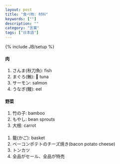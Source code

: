 ```yaml
---
layout: post
title: "食べ物: 材料"
keywords: [""]
description: ""
category: "言葉"
tags: ["日本語"]
---
```

{% include JB/setup %}

#### 肉
1. さんま(秋刀魚): fish
2. まぐろ(鮪): 🍣 tuna
3. サーモン: salmon
4. うなぎ(鰻): eel

#### 野菜
1. 竹の子: bamboo
2. もやし: bean sprouts
3. 大根: carrot




####
1. 籠(かご): basket
2. ベーコンポテトのチーズ焼き(bacon potato cheese)
3. トンカツ
4. 全品がセール、全品が特売


